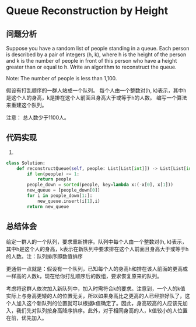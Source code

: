 #  Queue Reconstruction by Height

## 问题分析

Suppose you have a random list of people standing in a queue. Each person is described by a pair of integers (h, k), where h is the height of the person and k is the number of people in front of this person who have a height greater than or equal to h. Write an algorithm to reconstruct the queue.

Note:
The number of people is less than 1,100.

假设有打乱顺序的一群人站成一个队列。 每个人由一个整数对(h, k)表示，其中h是这个人的身高，k是排在这个人前面且身高大于或等于h的人数。 编写一个算法来重建这个队列。

注意：
总人数少于1100人。


## 代码实现

1.
``` python
class Solution:
    def reconstructQueue(self, people: List[List[int]]) -> List[List[int]]:
        if len(people) <= 1:
            return people
        people_down = sorted(people, key=lambda x:(-x[0], x[1]))
        new_queue = [people_down[0]]
        for i in people_down[1:]:
            new_queue.insert(i[1],i)
        return new_queue
```


## 总结体会

给定一群人的一个队列，要求重新排序。队列中每个人由一个整数对(h, k)表示，其中h是这个人的身高，k表示在新队列中要求排在这个人前面且身高大于或等于h的人数。注：队列排序即数值排序

更通俗一点就是：假设有一个队列，已知每个人的身高h和排在该人前面的更高或一样高的人数k，现在给你打乱顺序后的数组，要求恢复原来的队列。

考虑将这群人依次加入新队列中，加入时需符合k的要求。注意到，一个人的k值实际上与身高更矮的人的位置无关，所以如果身高比之更高的人已经排好队了，这个人加入这个新队列的位置就可以根据k值确定了。因此，身高较高的人应该先加入，我们先对队列按身高降序排序。此外，对于相同身高的人，k值较小的人位置在前，优先加入。
